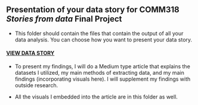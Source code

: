 ## Presentation of your data story for COMM318 _Stories from data_ Final Project

* This folder should contain the files that contain the output of all your data analysis. You can choose how you want to present your data story.


#### [VIEW DATA STORY](https://mbod.github.io/comm318_fall2020/example_projects/klucia224/data_story_presentation/Final_Data_Story_Presentation.html)

* To present my findings, I will do a Medium type article that explains the datasets I utilized, my main methods of extracting data, and my main findings (incorporating visuals here). I will supplement my findings with outside research. 

* All the visuals I embedded into the article are in this folder as well. 

